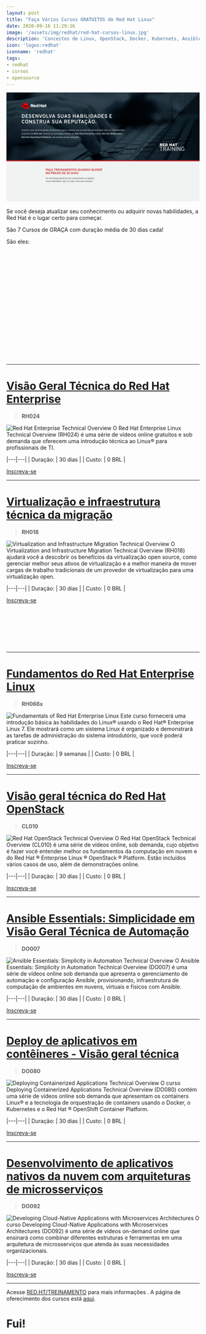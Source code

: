 ```yaml
---
layout: post
title: "Faça Vários Cursos GRATUITOS do Red Hat Linux"
date: 2020-09-16 11:29:16
image: '/assets/img/redhat/red-hat-cursos-linux.jpg'
description: 'Conceitos de Linux, OpenStack, Docker, Kubernets, Ansible e Computação na Nuvem.'
icon: 'logos:redhat'
iconname: 'redhat'
tags:
- redhat
- cursos
- opensource
---
```


![Faça Vários Cursos GRATUITOS do Red Hat Linux](/assets/img/redhat/red-hat-cursos-linux.jpg)

Se você deseja atualizar seu conhecimento ou adquirir novas habilidades, a Red Hat é o lugar certo para começar.

São 7 Cursos de GRAÇA com duração média de 30 dias cada!

São eles:

<!-- QUADRADO -->
<script async src="//pagead2.googlesyndication.com/pagead/js/adsbygoogle.js"></script>
<ins class="adsbygoogle"
style="display:inline-block;width:336px;height:280px"
data-ad-client="ca-pub-2838251107855362"
data-ad-slot="5351066970"></ins>
<script>
(adsbygoogle = window.adsbygoogle || []).push({});
</script>

---

# [Visão Geral Técnica do Red Hat Enterprise](https://cutt.ly/ffTk5zV)
> **RH024** 

![Red Hat Enterprise Technical Overview](https://www.redhat.com/cms/managed-files/rh_landing_page_free_courses_icones-02_0.png)
O Red Hat Enterprise Linux Technical Overview (RH024) é uma série de vídeos online gratuitos e sob demanda que oferecem uma introdução técnica ao Linux® para profissionais de TI.

|---|---|
| Duração: | 30 dias |
| Custo: | 0 BRL |

<a href="https://cutt.ly/ffTk5zV" target="_blank" class="btn btn-danger btn-lg">Inscreva-se</a> 

---

# [Virtualização e infraestrutura técnica da migração](https://cutt.ly/hfTk6R4)
> **RH018**

![Virtualization and Infrastructure Migration Technical Overview](https://www.redhat.com/cms/managed-files/rh_landing_page_free_courses_icones-03_0.png)
O Virtualization and Infrastructure Migration Technical Overview (RH018) ajudará você a descobrir os benefícios da virtualização open source, como gerenciar melhor seus ativos de virtualização e a melhor maneira de mover cargas de trabalho tradicionais de um provedor de virtualização para uma virtualização open.

|---|---|
| Duração: | 30 dias |
| Custo: | 0 BRL |

<a href="https://cutt.ly/hfTk6R4" target="_blank" class="btn btn-danger btn-lg">Inscreva-se</a> 

<!-- MINI ANÚNCIO -->
<script async src="//pagead2.googlesyndication.com/pagead/js/adsbygoogle.js"></script>
<!-- Games Root -->
<ins class="adsbygoogle"
style="display:inline-block;width:730px;height:95px"
data-ad-client="ca-pub-2838251107855362"
data-ad-slot="5351066970"></ins>
<script>
(adsbygoogle = window.adsbygoogle || []).push({});
</script>


---

# [Fundamentos do Red Hat Enterprise Linux](https://cutt.ly/9fTlqQU)
> **RH066x**

![Fundamentals of Red Hat Enterprise Linux](https://www.redhat.com/cms/managed-files/rh_landing_page_free_courses_icones-04_0.png)
Este curso fornecerá uma introdução básica às habilidades do Linux® usando o Red Hat® Enterprise Linux 7. Ele mostrará como um sistema Linux é organizado e demonstrará as tarefas de administração do sistema introdutório, que você poderá praticar sozinho.

|---|---|
| Duração: | 9 semanas |
| Custo: | 0 BRL |

<a href="https://cutt.ly/9fTlqQU" target="_blank" class="btn btn-danger btn-lg">Inscreva-se</a> 

---

# [Visão geral técnica do Red Hat OpenStack](https://cutt.ly/FfTleOW)
> **CL010**

![Red Hat OpenStack Technical Overview](https://www.redhat.com/cms/managed-files/rh_landing_page_free_courses_icones-05_0.png)
 O Red Hat OpenStack Technical Overview (CL010) é uma série de vídeos online, sob demanda, cujo objetivo é fazer você entender melhor os fundamentos da computação em nuvem e do Red Hat ® Enterprise Linux ® OpenStack ® Platform. Estão incluídos vários casos de uso, além de demonstrações online.

|---|---|
| Duração: | 30 dias |
| Custo: | 0 BRL |

<a href="https://cutt.ly/FfTleOW" target="_blank" class="btn btn-danger btn-lg">Inscreva-se</a> 

---

# [Ansible Essentials: Simplicidade em Visão Geral Técnica de Automação](https://cutt.ly/sfTlrQU)
> **DO007**

![Ansible Essentials: Simplicity in Automation Technical Overview](https://www.redhat.com/cms/managed-files/rh_landing_page_free_courses_icones-06_0.png)
O Ansible Essentials: Simplicity in Automation Technical Overview (DO007) é uma série de vídeos online sob demanda que apresenta o gerenciamento de automação e configuração Ansible, provisionando, infraestrutura de computação de ambientes em nuvens, virtuais e físicos com Ansible.

|---|---|
| Duração: | 30 dias |
| Custo: | 0 BRL |

<a href="https://cutt.ly/sfTlrQU" target="_blank" class="btn btn-danger btn-lg">Inscreva-se</a> 

---

# [Deploy de aplicativos em contêineres - Visão geral técnica](https://cutt.ly/YfTltoo)
> **DO080** 

![Deploying Containerized Applications Technical Overview](https://www.redhat.com/cms/managed-files/rh_landing_page_free_courses_icones-07_0.png)
O curso Deploying Containerized Applications Technical Overview (DO080) contém uma série de vídeos online sob demanda que apresentam os containers Linux® e a tecnologia de orquestração de containers usando o Docker, o Kubernetes e o Red Hat ® OpenShift Container Platform.

|---|---|
| Duração: | 30 dias |
| Custo: | 0 BRL |

<a href="https://cutt.ly/YfTltoo" target="_blank" class="btn btn-danger btn-lg">Inscreva-se</a> 

---

# [Desenvolvimento de aplicativos nativos da nuvem com arquiteturas de microsserviços](https://cutt.ly/KfTlyb7)
> **DO092**

![Developing Cloud-Native Applications with Microservices Architectures ](https://www.redhat.com/cms/managed-files/rh_landing_page_free_courses_icones-08_0.png)
 O curso Developing Cloud-Native Applications with Microservices Architectures (DO092) é uma série de vídeos on-demand online que ensinará como combinar diferentes estruturas e ferramentas em uma arquitetura de microsserviços que atenda às suas necessidades organizacionais.

|---|---|
| Duração: | 30 dias |
| Custo: | 0 BRL |

<a href="https://cutt.ly/KfTlyb7" target="_blank" class="btn btn-danger btn-lg">Inscreva-se</a> 

---

<!-- RETANGULO LARGO -->
<script async src="https://pagead2.googlesyndication.com/pagead/js/adsbygoogle.js"></script>
<!-- Informat -->
<ins class="adsbygoogle"
style="display:block"
data-ad-client="ca-pub-2838251107855362"
data-ad-slot="2327980059"
data-ad-format="auto"
data-full-width-responsive="true"></ins>
<script>
(adsbygoogle = window.adsbygoogle || []).push({});
</script>

Acesse [RED.HT/TREINAMENTO](https://red.ht/treinamento) para mais informações . A página de oferecimento dos cursos está [aqui](https://www.redhat.com/pt-br/campaign/red-hat-free-courses).

# Fui!




